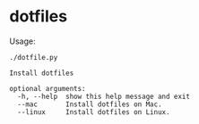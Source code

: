 dotfiles
========

Usage:

```
./dotfile.py

Install dotfiles

optional arguments:
  -h, --help  show this help message and exit
  --mac       Install dotfiles on Mac.
  --linux     Install dotfiles on Linux.
```
